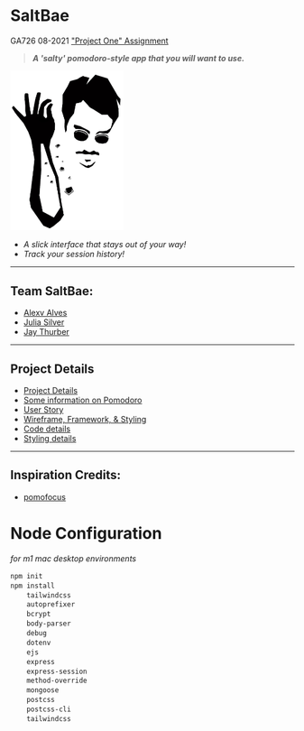 # SaltBae  
GA726 08-2021
["Project One" Assignment](https://git.generalassemb.ly/wc-seir-726/project-one)

> ***A 'salty' pomodoro-style app that you will want to use.***


<img src="documentation/docs-assets/../../public/assets/saltbae1.png" width="200">


- *A slick interface that stays out of your way!*
- *Track your session history!*
---
## Team SaltBae: 

- [Alexv Alves](https://github.com/alxalves)
- [Julia Silver](https://github.com/joulesoix)
- [Jay Thurber](https://github.com/jthurber87)
---

## Project Details
- [Project Details](/documentation/project-details.md)
- [Some information on Pomodoro](/documentation/about-pomodoro.md)
- [User Story](/documentation/user-story.md)
- [Wireframe, Framework, & Styling](documentation/framework-styling.md)
- [Code details](documentation/code-details.md)
- [Styling details](documentation/styling-details.md)

---
## Inspiration Credits:
- [pomofocus](https://pomofocus.io/)



# Node Configuration
*for m1 mac desktop environments*

```sh
npm init
npm install 
    tailwindcss 
    autoprefixer 
    bcrypt 
    body-parser 
    debug 
    dotenv 
    ejs 
    express 
    express-session 
    method-override 
    mongoose 
    postcss 
    postcss-cli 
    tailwindcss
```